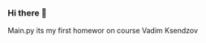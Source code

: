 ### Hi there 👋

<!--
**Selestinas/Selestinas** is a ✨ _special_ ✨ repository because its `README.md` (this file) appears on your GitHub profile.

Here are some ideas to get you started:

- 🔭 I’m currently working on ...
- 🌱 I’m currently learning Qa and Python
- 👯 I’m looking to collaborate on qa
- 🤔 I’m looking for help with ...
- 💬 Ask me about ...
- 📫 How to reach me: https://t.me/mor_eena
- 😄 Pronouns: ...
- ⚡ Fun fact: i dont like chewgum
-->
Main.py its my first homewor on course Vadim Ksendzov
